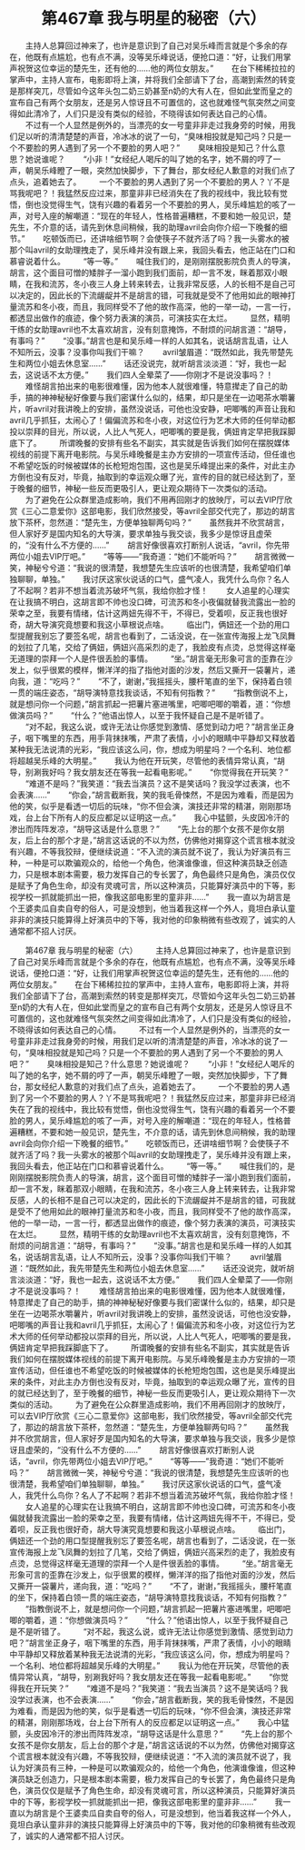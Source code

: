 # 　　第467章 我与明星的秘密（六）
　　主持人总算回过神来了，也许是意识到了自己对吴乐峰而言就是个多余的存在，他既有点尴尬，也有点不满，没等吴乐峰说话，便抢口道：“好，让我们用掌声祝贺这位幸运的楚先生，还有他的……他的两位女朋友。”
　　在台下稀稀拉拉的掌声中，主持人宣布，电影即将上演，并将我们全部请下了台，高潮到索然的转变是那样突兀，尽管如今这年头包二奶三奶甚至n奶的大有人在，但如此堂而皇之的宣布自己有两个女朋友，还是另人惊讶且不可置信的，这也就难怪气氛突然之间变得如此清冷了，人们只是没有类似的经验，不晓得该如何表达自己的心情。
　　不过有一个人显然是例外的，当漂亮的女一号童非非走过我身旁的时候，用我们足以听的清清楚楚的声音，冷冰冰的说了一句，“臭味相投就是知己吗？只是一个不要脸的男人遇到了另一个不要脸的男人吧？”
　　臭味相投是知己？什么意思？她说谁呢？
　　“小非！”女经纪人喝斥的叫了她的名字，她不屑的哼了一声，朝吴乐峰瞪了一眼，突然加快脚步，下了舞台，那女经纪人歉意的对我们点了点头，追着她去了。
　　一个不要脸的男人遇到了另一个不要脸的男人？丫不是骂我呢吧？！我猛然反应过来，那童非非已经消失在了我的视线中，我比较有觉悟，倒也没觉得生气，饶有兴趣的看着另一个不要脸的男人，吴乐峰尴尬的咳了一声，对号入座的解嘲道：“现在的年轻人，性格普遍糟糕，不要和她一般见识，楚先生，不介意的话，请先到休息间稍候，我的助理avril会向你介绍一下晚餐的细节。”
　　吃顿饭而已，还讲啥细节啊？会使筷子不就齐活了吗？我一头雾水的被那个叫avril的女助理拽走了，吴乐峰并没有跟上来，我回头看去，他正站在门口和慕睿说着什么。
　　“等一等。”
　　喊住我们的，是刚刚摆脱影院负责人的导演，胡言，这个面目可憎的矮胖子一溜小跑到我们面前，却一言不发，眯着那双小眼睛，在我和流苏，冬小夜三人身上转来转去，让我非常反感，人的长相不是自己可以决定的，因此长的下流龌龊并不是胡言的错，可我就是受不了他用如此的眼神打量流苏和冬小夜，而且，我同样受不了他的故作高深，他的一举一动，一言一行，都透显出做作的痕迹，像个努力表演的演员，可演技实在太烂。
　　显然，精明干练的女助理avril也不太喜欢胡言，没有刻意掩饰，不耐烦的问胡言道：“胡导，有事吗？”
　　“没事。”胡言也是和吴乐峰一样的人如其名，说话胡言乱语，让人不知所云，没事？没事你叫我们干嘛？
　　avril皱眉道：“既然如此，我先带楚先生和两位小姐去休息室……”
　　话还没说完，就听胡言淡淡道：“好，我也一起去，这说话不太方便。”
　　我们四人全晕菜了——你刚才不是说没事吗？！
　　难怪胡言拍出来的电影很难懂，因为他本人就很难懂，特意撵走了自己的助手，搞的神神秘秘好像要与我们密谋什么似的，结果，却只是坐在一边喝茶水嚼薯片，听avril对我讲晚上的安排，虽然没说话，可他也没安静，吧唧嘴的声音让我和avril几乎抓狂，太闹心了！偏偏流苏和冬小夜，对这位行为艺术大师的任何举动都投以崇拜的目光，所以说，人比人气死人，吧唧嘴的要是我，俩妞肯定早把我踩脚底下了。
　　所谓晚餐的安排有些名不副实，其实就是告诉我们如何在摆脱媒体视线的前提下离开电影院。与吴乐峰晚餐是主办方安排的一项宣传活动，但任谁也不希望吃饭的时候被媒体的长枪短炮包围，这也是吴乐峰提出来的条件，对此主办方倒也没有反对，毕竟，抽取到的幸运观众曝了光，宣传的目的就已经达到了，至于晚餐的细节，神秘一些反而更吸引人，更让观众期待下一次类似的活动。
　　为了避免在公众群里造成影响，我们不用再回刚才的放映厅，可以去VIP厅欣赏《三心二意爱你》这部电影，我们欣然接受，等avril全部交代完了，那边的胡言放下茶杯，忽然道：“楚先生，方便单独聊两句吗？”
　　虽然我并不欣赏胡言，但人家好歹是国内知名的大导演，要求单独与我交谈，我多少是惊讶且虚荣的，“没有什么不方便的……”
　　胡言好像很喜欢打断别人说话，“avril，你先带两位小姐去VIP厅吧。”
　　“等等——”我奇道：“她们不能听吗？”
　　胡言微微一笑，神秘兮兮道：“我说的很清楚，我想楚先生应该听的也很清楚，我希望咱们单独聊聊，单独。”
　　我讨厌这家伙说话的口气，盛气凌人，我凭什么鸟你？名人了不起啊？若非不想当着流苏破坏气氛，我给你脸才怪！
　　女人追星的心理实在让我搞不明白，这胡言即不帅也没口碑，可流苏和冬小夜偏就替我流露出一脸的荣幸之至，我要有情绪，估计这两妞先得不干，不得已，受着呗，反正我也很好奇，胡大导演究竟想要和我这小草根说点啥。
　　临出门，俩妞还一个劲的用口型提醒我别忘了要签名呢，胡言也看到了，二话没说，在一张宣传海报上龙飞凤舞的划拉了几笔，交给了俩妞，俩妞兴高采烈的走了，我脸皮有点烫，总觉得这样毫无道理的崇拜一个人是件很丢脸的事情。
　　“坐。”胡言毫无形象可言的歪靠在沙发上，似乎很累的模样，懒洋洋的指了指他对面的沙发，然后又撕开一袋薯片，递向我，道：“吃吗？”
　　“不了，谢谢，”我摇摇头，腰杆笔直的坐下，保持着白领一贯的端庄姿态，“胡导演特意找我谈话，不知有何指教？”
　　“指教倒说不上，就是想问你一个问题，”胡言抓起一把薯片塞进嘴里，吧唧吧唧的嚼着，道：“你想做演员吗？”
　　“什么？”他语出惊人，以至于我怀疑自己是不是听错了。
　　“对不起，我这么说，或许无法让你感觉到激情、感觉到动力吧？”胡言坐正身子，咽下嘴里的东西，用手背抹抹嘴，严肃了表情，小小的眼睛中平静却又释放着某种我无法说清的光彩，“我应该这么问，你，想成为明星吗？一个名利、地位都将超越吴乐峰的大明星。”
　　我认为他在开玩笑，尽管他的表情异常认真，“胡导，别涮我好吗？我女朋友还在等我一起看电影呢。”
　　“你觉得我在开玩笑？”
　　“难道不是吗？”我笑道：“我去当演员？这不是笑话吗？我没学过表演，也不会表演……”
　　“你会，”胡言截断我，笑的我毛骨悚然，不是因为难看，而是因为他的笑，似乎是看透一切后的玩味，“你不但会演，演技还非常的精湛，刚刚那场戏，台上台下所有人的反应都足以证明这一点。”
　　我心中猛颤，头皮因冷汗的渗出而阵阵发凉，“胡导这话是什么意思？”
　　“先上台的那个女孩不是你女朋友，后上台的那个才是，”胡言这话说的不以为然，仿佛他对揭穿这个谎言根本就没有兴趣，不等我狡辩，便继续说道：“不入流的演员就不说了，我认为好演员有三种，一种是可以欺骗观众的，给他一个角色，他演谁像谁，但这种演员缺乏创造力，只是根本剧本需要，极力发挥自己的专长罢了，角色最终只是角色，演员仅仅是赋予了角色生命，却没有灵魂可言，所以这种演员，只能算好演员中的下等，影视学校一抓就能抓出一把，像我这部电影里的童非非……”
　　我一直以为胡言是个王婆卖瓜自卖自夸的俗人，可是没想到，他当着我这样一个外人，竟坦白承认童非非的演技只能算得上好演员中的下等，我对他的印象稍微有些改观了，诚实的人通常都不招人讨厌。

　　第467章 我与明星的秘密（六）
　　主持人总算回过神来了，也许是意识到了自己对吴乐峰而言就是个多余的存在，他既有点尴尬，也有点不满，没等吴乐峰说话，便抢口道：“好，让我们用掌声祝贺这位幸运的楚先生，还有他的……他的两位女朋友。”
　　在台下稀稀拉拉的掌声中，主持人宣布，电影即将上演，并将我们全部请下了台，高潮到索然的转变是那样突兀，尽管如今这年头包二奶三奶甚至n奶的大有人在，但如此堂而皇之的宣布自己有两个女朋友，还是另人惊讶且不可置信的，这也就难怪气氛突然之间变得如此清冷了，人们只是没有类似的经验，不晓得该如何表达自己的心情。
　　不过有一个人显然是例外的，当漂亮的女一号童非非走过我身旁的时候，用我们足以听的清清楚楚的声音，冷冰冰的说了一句，“臭味相投就是知己吗？只是一个不要脸的男人遇到了另一个不要脸的男人吧？”
　　臭味相投是知己？什么意思？她说谁呢？
　　“小非！”女经纪人喝斥的叫了她的名字，她不屑的哼了一声，朝吴乐峰瞪了一眼，突然加快脚步，下了舞台，那女经纪人歉意的对我们点了点头，追着她去了。
　　一个不要脸的男人遇到了另一个不要脸的男人？丫不是骂我呢吧？！我猛然反应过来，那童非非已经消失在了我的视线中，我比较有觉悟，倒也没觉得生气，饶有兴趣的看着另一个不要脸的男人，吴乐峰尴尬的咳了一声，对号入座的解嘲道：“现在的年轻人，性格普遍糟糕，不要和她一般见识，楚先生，不介意的话，请先到休息间稍候，我的助理avril会向你介绍一下晚餐的细节。”
　　吃顿饭而已，还讲啥细节啊？会使筷子不就齐活了吗？我一头雾水的被那个叫avril的女助理拽走了，吴乐峰并没有跟上来，我回头看去，他正站在门口和慕睿说着什么。
　　“等一等。”
　　喊住我们的，是刚刚摆脱影院负责人的导演，胡言，这个面目可憎的矮胖子一溜小跑到我们面前，却一言不发，眯着那双小眼睛，在我和流苏，冬小夜三人身上转来转去，让我非常反感，人的长相不是自己可以决定的，因此长的下流龌龊并不是胡言的错，可我就是受不了他用如此的眼神打量流苏和冬小夜，而且，我同样受不了他的故作高深，他的一举一动，一言一行，都透显出做作的痕迹，像个努力表演的演员，可演技实在太烂。
　　显然，精明干练的女助理avril也不太喜欢胡言，没有刻意掩饰，不耐烦的问胡言道：“胡导，有事吗？”
　　“没事。”胡言也是和吴乐峰一样的人如其名，说话胡言乱语，让人不知所云，没事？没事你叫我们干嘛？
　　avril皱眉道：“既然如此，我先带楚先生和两位小姐去休息室……”
　　话还没说完，就听胡言淡淡道：“好，我也一起去，这说话不太方便。”
　　我们四人全晕菜了——你刚才不是说没事吗？！
　　难怪胡言拍出来的电影很难懂，因为他本人就很难懂，特意撵走了自己的助手，搞的神神秘秘好像要与我们密谋什么似的，结果，却只是坐在一边喝茶水嚼薯片，听avril对我讲晚上的安排，虽然没说话，可他也没安静，吧唧嘴的声音让我和avril几乎抓狂，太闹心了！偏偏流苏和冬小夜，对这位行为艺术大师的任何举动都投以崇拜的目光，所以说，人比人气死人，吧唧嘴的要是我，俩妞肯定早把我踩脚底下了。
　　所谓晚餐的安排有些名不副实，其实就是告诉我们如何在摆脱媒体视线的前提下离开电影院。与吴乐峰晚餐是主办方安排的一项宣传活动，但任谁也不希望吃饭的时候被媒体的长枪短炮包围，这也是吴乐峰提出来的条件，对此主办方倒也没有反对，毕竟，抽取到的幸运观众曝了光，宣传的目的就已经达到了，至于晚餐的细节，神秘一些反而更吸引人，更让观众期待下一次类似的活动。
　　为了避免在公众群里造成影响，我们不用再回刚才的放映厅，可以去VIP厅欣赏《三心二意爱你》这部电影，我们欣然接受，等avril全部交代完了，那边的胡言放下茶杯，忽然道：“楚先生，方便单独聊两句吗？”
　　虽然我并不欣赏胡言，但人家好歹是国内知名的大导演，要求单独与我交谈，我多少是惊讶且虚荣的，“没有什么不方便的……”
　　胡言好像很喜欢打断别人说话，“avril，你先带两位小姐去VIP厅吧。”
　　“等等——”我奇道：“她们不能听吗？”
　　胡言微微一笑，神秘兮兮道：“我说的很清楚，我想楚先生应该听的也很清楚，我希望咱们单独聊聊，单独。”
　　我讨厌这家伙说话的口气，盛气凌人，我凭什么鸟你？名人了不起啊？若非不想当着流苏破坏气氛，我给你脸才怪！
　　女人追星的心理实在让我搞不明白，这胡言即不帅也没口碑，可流苏和冬小夜偏就替我流露出一脸的荣幸之至，我要有情绪，估计这两妞先得不干，不得已，受着呗，反正我也很好奇，胡大导演究竟想要和我这小草根说点啥。
　　临出门，俩妞还一个劲的用口型提醒我别忘了要签名呢，胡言也看到了，二话没说，在一张宣传海报上龙飞凤舞的划拉了几笔，交给了俩妞，俩妞兴高采烈的走了，我脸皮有点烫，总觉得这样毫无道理的崇拜一个人是件很丢脸的事情。
　　“坐。”胡言毫无形象可言的歪靠在沙发上，似乎很累的模样，懒洋洋的指了指他对面的沙发，然后又撕开一袋薯片，递向我，道：“吃吗？”
　　“不了，谢谢，”我摇摇头，腰杆笔直的坐下，保持着白领一贯的端庄姿态，“胡导演特意找我谈话，不知有何指教？”
　　“指教倒说不上，就是想问你一个问题，”胡言抓起一把薯片塞进嘴里，吧唧吧唧的嚼着，道：“你想做演员吗？”
　　“什么？”他语出惊人，以至于我怀疑自己是不是听错了。
　　“对不起，我这么说，或许无法让你感觉到激情、感觉到动力吧？”胡言坐正身子，咽下嘴里的东西，用手背抹抹嘴，严肃了表情，小小的眼睛中平静却又释放着某种我无法说清的光彩，“我应该这么问，你，想成为明星吗？一个名利、地位都将超越吴乐峰的大明星。”
　　我认为他在开玩笑，尽管他的表情异常认真，“胡导，别涮我好吗？我女朋友还在等我一起看电影呢。”
　　“你觉得我在开玩笑？”
　　“难道不是吗？”我笑道：“我去当演员？这不是笑话吗？我没学过表演，也不会表演……”
　　“你会，”胡言截断我，笑的我毛骨悚然，不是因为难看，而是因为他的笑，似乎是看透一切后的玩味，“你不但会演，演技还非常的精湛，刚刚那场戏，台上台下所有人的反应都足以证明这一点。”
　　我心中猛颤，头皮因冷汗的渗出而阵阵发凉，“胡导这话是什么意思？”
　　“先上台的那个女孩不是你女朋友，后上台的那个才是，”胡言这话说的不以为然，仿佛他对揭穿这个谎言根本就没有兴趣，不等我狡辩，便继续说道：“不入流的演员就不说了，我认为好演员有三种，一种是可以欺骗观众的，给他一个角色，他演谁像谁，但这种演员缺乏创造力，只是根本剧本需要，极力发挥自己的专长罢了，角色最终只是角色，演员仅仅是赋予了角色生命，却没有灵魂可言，所以这种演员，只能算好演员中的下等，影视学校一抓就能抓出一把，像我这部电影里的童非非……”
　　我一直以为胡言是个王婆卖瓜自卖自夸的俗人，可是没想到，他当着我这样一个外人，竟坦白承认童非非的演技只能算得上好演员中的下等，我对他的印象稍微有些改观了，诚实的人通常都不招人讨厌。
